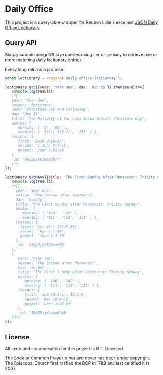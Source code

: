 # Daily Office

This project is a query-able wrapper for Reuben Lillie's excellent [JSON Daily Office Lectionary](https://github.com/reubenlillie/daily-office)

## Query API

Simply submit mongoDB stye queries using `get` or `getMany` to retrieve one or more matching daily lectionary entries.

Everything returns a promise.

```javascript
const lectionary = require('daily-office-lectionary');

lectionary.get({year: "Year One", day: 'Dec 25'}).then(result=>{
   console.log(result);
   /*{
   year: 'Year One',
   season: 'Christmas',
   week: 'Christmas Day and Following',
   day: 'Dec 25',
   title: 'The Nativity of Our Lord Jesus Christ: Christmas Day',
   psalms: { 
      morning: [ '2', '85' ], 
      evening: [ '110:1–5(6–7)', '132' ] },
   lessons: {
      first: 'Zech 2:10–13',
      second: '1 John 4:7–16',
      gospel: 'John 3:31–36'
   },
   _id: '6UcpQxKk2WoSRDrt'
   }*/
});

lectionary.getMany({title: 'The First Sunday After Pentecost: Trinity Sunday'}).then(result=>{
   console.log(result);
   /*[{
     year: 'Year One',
     season: 'The Season after Pentecost',
     day: 'Sunday',
     title: 'The First Sunday after Pentecost: Trinity Sunday',
     psalms: { 
        morning: [ '146', '147' ], 
        evening: [ '111', '112', '113' ] },
     lessons: {
       first: 'Sir 43:1–12(27–33)',
       second: 'Eph 4:1–16',
       gospel: 'John 1:1–18'
     },
     _id: 'ok5pDjyEID3xeMBS'
   },
   {
      year: 'Year Two',
      season: 'The Season after Pentecost',
      day: 'Sunday',
      title: 'The First Sunday after Pentecost: Trinity Sunday',
      psalms: { 
         morning: [ '146', '147' ], 
         evening: [ '111', '112', '113' ] },
      lessons: {
         first: 'Job 38:1–11; 42:1–5',
         second: 'Rev 19:4–16',
         gospel: 'John 1:29–34'
      },
      _id: 'T5BQFjjKveoa62yb'
   }]*/
});

```

## License

All code and documenation for this project is MIT Licensed.

The Book of Common Prayer is not and never has been under copyright. The Episcopal Church first ratified the BCP in 1789 and last certified it in 2007.
